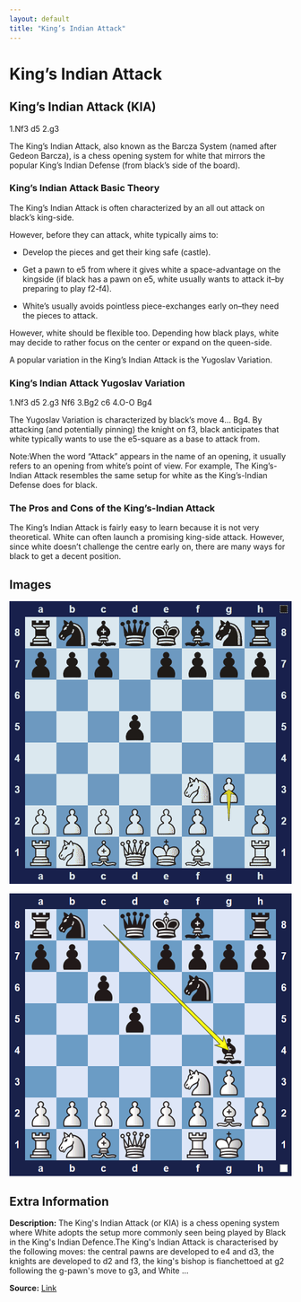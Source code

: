 ```yaml
---
layout: default
title: "King’s Indian Attack"
---
```



# King’s Indian Attack



## King’s Indian Attack (KIA)

1.Nf3 d5 2.g3

The King’s Indian Attack, also known as the Barcza System (named after Gedeon Barcza), is a chess opening system for white that mirrors the popular King’s Indian Defense (from black’s side of the board).

### King’s Indian Attack Basic Theory

The King’s Indian Attack is often characterized by an all out attack on black’s king-side.

However, before they can attack, white typically aims to:

- Develop the pieces and get their king safe (castle).

- Get a pawn to e5 from where it gives white a space-advantage on the kingside (if black has a pawn on e5, white usually wants to attack it–by preparing to play f2-f4).

- White’s usually avoids pointless piece-exchanges early on–they need the pieces to attack.

However, white should be flexible too. Depending how black plays, white may decide to rather focus on the center or expand on the queen-side.

A popular variation in the King’s Indian Attack is the Yugoslav Variation.

### King’s Indian Attack Yugoslav Variation

1.Nf3 d5 2.g3 Nf6 3.Bg2 c6 4.O-O Bg4

The Yugoslav Variation is characterized by black’s move 4… Bg4. By attacking (and potentially pinning) the knight on f3, black anticipates that white typically wants to use the e5-square as a base to attack from.

Note:When the word “Attack” appears in the name of an opening, it usually refers to an opening from white’s point of view. For example, The King’s-Indian Attack resembles the same setup for white as the King’s-Indian Defense does for black.

### The Pros and Cons of the King’s-Indian Attack

The King’s Indian Attack is fairly easy to learn because it is not very theoretical. White can often launch a promising king-side attack. However, since white doesn’t challenge the centre early on, there are many ways for black to get a decent position.



## Images

![kings-indian-attack](../images/kings-indian-attack-1.png)

![kings-indian-attack](../images/kings-indian-attack-2.png)



## Extra Information
**Description:** The King's Indian Attack (or KIA) is a chess opening system where White adopts the setup more commonly seen being played by Black in the King's Indian Defence.The King's Indian Attack is characterised by the following moves: the central pawns are developed to e4 and d3, the knights are developed to d2 and f3, the king's bishop is fianchettoed at g2 following the g-pawn's move to g3, and White ...

**Source:** [Link](https://en.wikipedia.org/wiki/King's_Indian_Attack)
